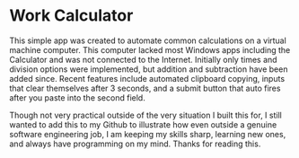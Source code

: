# Work Calculator

This simple app was created to automate common calculations on a virtual machine computer. This computer lacked most Windows apps including the Calculator and was not connected to the Internet. Initially only times and division options were implemented, but addition and subtraction have been added since. Recent features include automated clipboard copying, inputs that clear themselves after 3 seconds, and a submit button that auto fires after you paste into the second field.

Though not very practical outside of the very situation I built this for, I still wanted to add this to my Github to illustrate how even outside a genuine software engineering job, I am keeping my skills sharp, learning new ones, and always have programming on my mind. Thanks for reading this.